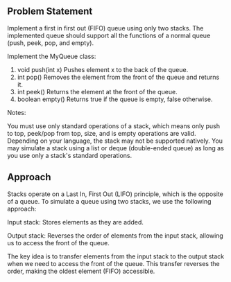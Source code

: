 ## Problem Statement

Implement a first in first out (FIFO) queue using only two stacks. The implemented queue should support all the functions of a normal queue (push, peek, pop, and empty).

Implement the MyQueue class:

1. void push(int x) Pushes element x to the back of the queue.
2. int pop() Removes the element from the front of the queue and returns it.
3. int peek() Returns the element at the front of the queue.
4. boolean empty() Returns true if the queue is empty, false otherwise.

Notes:

You must use only standard operations of a stack, which means only push to top, peek/pop from top, size, and is empty operations are valid.
Depending on your language, the stack may not be supported natively. You may simulate a stack using a list or deque (double-ended queue) as long as you use only a stack's standard operations.

## Approach

Stacks operate on a Last In, First Out (LIFO) principle, which is the opposite of a queue. To simulate a queue using two stacks, we use the following approach:


Input stack: Stores elements as they are added.

Output stack: Reverses the order of elements from the input stack, allowing us to access the front of the queue.

The key idea is to transfer elements from the input stack to the output stack when we need to access the front of the queue. This transfer reverses the order, making the oldest element (FIFO) accessible.


 
